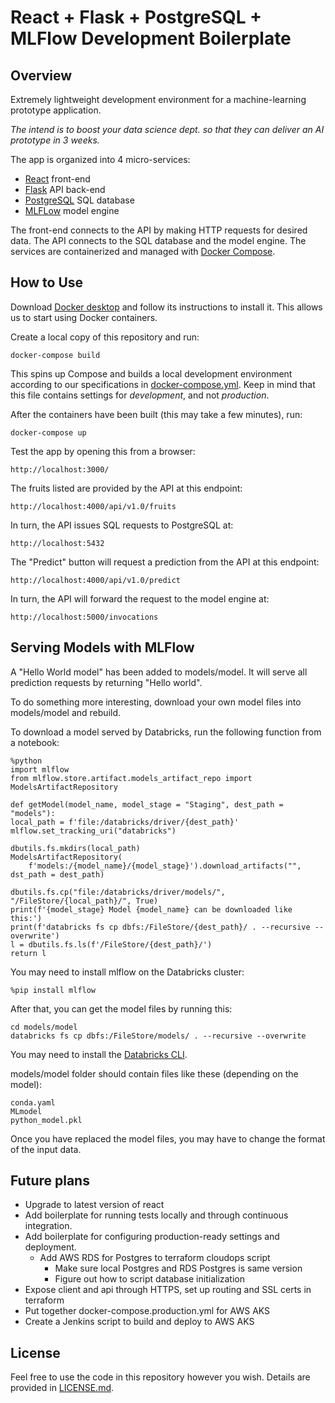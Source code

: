 # React + Flask + PostgreSQL + MLFlow Development Boilerplate

## Overview
Extremely lightweight development environment for a machine-learning prototype application. 

*The intend is to boost your data science dept. so that they can deliver an AI prototype in 3 weeks.*

The app is organized into 4 micro-services:
- [React](https://reactjs.org/) front-end 
- [Flask](http://flask.pocoo.org/) API back-end
- [PostgreSQL](http://postgres.org) SQL database 
- [MLFLow](http://mlflow.org) model engine

The front-end connects to the API by making HTTP requests for desired data.
The API connects to the SQL database and the model engine.
The services are containerized and managed with [Docker Compose](https://docs.docker.com/compose/).

## How to Use
Download [Docker desktop](https://www.docker.com/products/docker-desktop) and follow its
 instructions to install it. This allows us to start using Docker containers.
 
Create a local copy of this repository and run:

    docker-compose build
    
This spins up Compose and builds a local development environment according to 
our specifications in [docker-compose.yml](docker-compose.yml). Keep in mind that 
this file contains settings for *development*, and not *production*.

After the containers have been built (this may take a few minutes), run:

    docker-compose up
    
Test the app by opening this from a browser:

    http://localhost:3000/ 
    
The fruits listed are provided by the API at this endpoint:

    http://localhost:4000/api/v1.0/fruits

In turn, the API issues SQL requests to PostgreSQL at:

    http://localhost:5432

The "Predict" button will request a prediction from the API at this endpoint:

    http://localhost:4000/api/v1.0/predict

In turn, the API will forward the request to the model engine at:

    http://localhost:5000/invocations

## Serving Models with MLFlow
A "Hello World model" has been added to models/model. It will serve all prediction requests by returning "Hello world".

To do something more interesting, download your own model files into models/model and rebuild.

To download a model served by Databricks, run the following function from a notebook:

    %python
    import mlflow
    from mlflow.store.artifact.models_artifact_repo import ModelsArtifactRepository

    def getModel(model_name, model_stage = "Staging", dest_path = "models"):
    local_path = f'file:/databricks/driver/{dest_path}'
    mlflow.set_tracking_uri("databricks")
    
    dbutils.fs.mkdirs(local_path)
    ModelsArtifactRepository(
        f'models:/{model_name}/{model_stage}').download_artifacts("", dst_path = dest_path)

    dbutils.fs.cp("file:/databricks/driver/models/", "/FileStore/{local_path}/", True)
    print(f'{model_stage} Model {model_name} can be downloaded like this:')
    print(f'databricks fs cp dbfs:/FileStore/{dest_path}/ . --recursive --overwrite')
    l = dbutils.fs.ls(f'/FileStore/{dest_path}/')
    return l

You may need to install mlflow on the Databricks cluster:

    %pip install mlflow

After that, you can get the model files by running this:

    cd models/model
    databricks fs cp dbfs:/FileStore/models/ . --recursive --overwrite
    
You may need to install the [Databricks CLI](https://docs.databricks.com/dev-tools/cli/index.html).

models/model folder should contain files like these (depending on the model):

    conda.yaml
    MLmodel
    python_model.pkl

Once you have replaced the model files, you may have to change the format of the input data.

## Future plans
* Upgrade to latest version of react
* Add boilerplate for running tests locally and through continuous integration.
* Add boilerplate for configuring production-ready settings and deployment.
    * Add AWS RDS for Postgres to terraform cloudops script
        * Make sure local Postgres and RDS Postgres is same version
        * Figure out how to script database initialization
* Expose client and api through HTTPS, set up routing and SSL certs in terraform
* Put together docker-compose.production.yml for AWS AKS
* Create a Jenkins script to build and deploy to AWS AKS

## License
Feel free to use the code in this repository however you wish. Details are provided in
[LICENSE.md](LICENSE.md).


